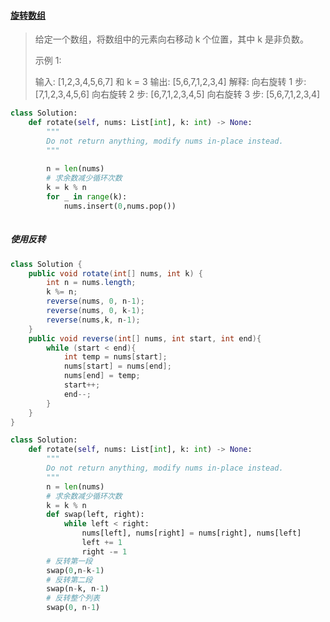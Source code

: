 #### [旋转数组](https://leetcode-cn.com/problems/rotate-array/)

> 给定一个数组，将数组中的元素向右移动 k 个位置，其中 k 是非负数。
>
> 示例 1:
>
> 输入: [1,2,3,4,5,6,7] 和 k = 3
> 输出: [5,6,7,1,2,3,4]
> 解释:
> 向右旋转 1 步: [7,1,2,3,4,5,6]
> 向右旋转 2 步: [6,7,1,2,3,4,5]
> 向右旋转 3 步: [5,6,7,1,2,3,4]

```python
class Solution:
    def rotate(self, nums: List[int], k: int) -> None:
        """
        Do not return anything, modify nums in-place instead.
        """
        
        n = len(nums)
        # 求余数减少循环次数
        k = k % n
        for _ in range(k):
            nums.insert(0,nums.pop())
            
```

##### 使用反转

```java
class Solution {
    public void rotate(int[] nums, int k) {
        int n = nums.length;
        k %= n;
        reverse(nums, 0, n-1);
        reverse(nums, 0, k-1);
        reverse(nums,k, n-1);
    }
    public void reverse(int[] nums, int start, int end){
        while (start < end){
            int temp = nums[start];
            nums[start] = nums[end];
            nums[end] = temp;
            start++;
            end--;
        }
    }
}
```



```python
class Solution:
    def rotate(self, nums: List[int], k: int) -> None:
        """
        Do not return anything, modify nums in-place instead.
        """
        n = len(nums)
        # 求余数减少循环次数
        k = k % n
        def swap(left, right):
            while left < right:
                nums[left], nums[right] = nums[right], nums[left]
                left += 1
                right -= 1
        # 反转第一段
        swap(0,n-k-1)
        # 反转第二段
        swap(n-k, n-1)
        # 反转整个列表
        swap(0, n-1)
```

